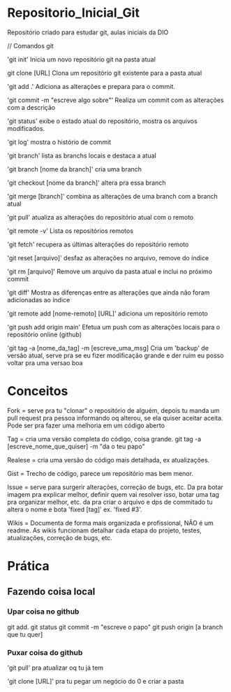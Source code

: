 # Repositorio_Inicial_Git
Repositório criado para estudar git, aulas iniciais da DIO

// Comandos git

'git init' 
    Inicia um novo repositório git na pasta atual

git clone [URL]
    Clona um repositório git existente para a pasta atual

'git add .' 
    Adiciona as alterações e prepara para o commit.

'git commit -m "escreve algo sobre"'
    Realiza um commit com as alterações com a descrição

'git status'
    exibe o estado atual do repositório, mostra os arquivos modificados.

'git log'
    mostra o histório de commit

'git branch'
    lista as branchs locais e destaca a atual

'git branch [nome da branch]'
    cria uma branch

'git checkout [nome da branch]'
    altera pra essa branch

'git merge [branch]'
    combina as alterações de uma branch com a branch atual

'git pull'
    atualiza as alterações do repositório atual com o remoto

'git remote -v'
    Lista os repositórios remotos

'git fetch'
    recupera as últimas alterações do repositório remoto

'git reset [arquivo]'
    desfaz as alterações no arquivo, remove do índice

'git rm [arquivo]'
    Remove um arquivo da pasta atual e inclui no próximo commit

'git diff'
    Mostra as diferenças entre as alterações que ainda não foram adicionadas ao índice

'git remote add [nome-remoto] [URL]'
    adiciona um repositório remoto 

'git push add origin main'
    Efetua um push com as alterações locais para o repositório online (github)

'git tag -a [nome_da_tag] -m [escreve_uma_msg]
    Cria um 'backup' de versão atual, serve pra se eu fizer modificação grande e der ruim eu posso voltar pra uma versao boa

# Conceitos

Fork = serve pra tu "clonar" o repositório de alguém, depois tu manda um pull request pra pessoa informando oq alterou, se ela quiser aceitar aceita.
Pode ser pra fazer uma melhoria em um código aberto

Tag = cria uma versão completa do código, coisa grande.
git tag -a [escreve_nome_que_quiser] -m "da o teu papo"

Realese = cria uma versão do código mais detalhada, ex atualizações.

Gist = Trecho de código, parece um repositório mas bem menor.

Issue = serve para surgerir alterações, correção de bugs, etc. 
Da pra botar imagem pra explicar melhor, definir quem vai resolver isso, botar uma tag pra organizar melhor, etc.
da pra criar o arquivo e dps de commitado tu altera o nome e bota 'fixed [tag]' ex.  'fixed #3'.

Wikis = Documenta de forma mais organizada e profissional, NÃO é um readme.
As wikis funcionam detalhar cada etapa do projeto, testes, atualizações, correção de bugs, etc.

# Prática

## Fazendo coisa local 

### Upar coisa no github
git add. 
git status
git commit -m "escreve o papo"
git push origin [a branch que tu quer]

### Puxar coisa do github
'git pull' pra atualizar oq tu já tem

'git clone [URL]' pra tu pegar um negócio do 0 e criar a pasta

